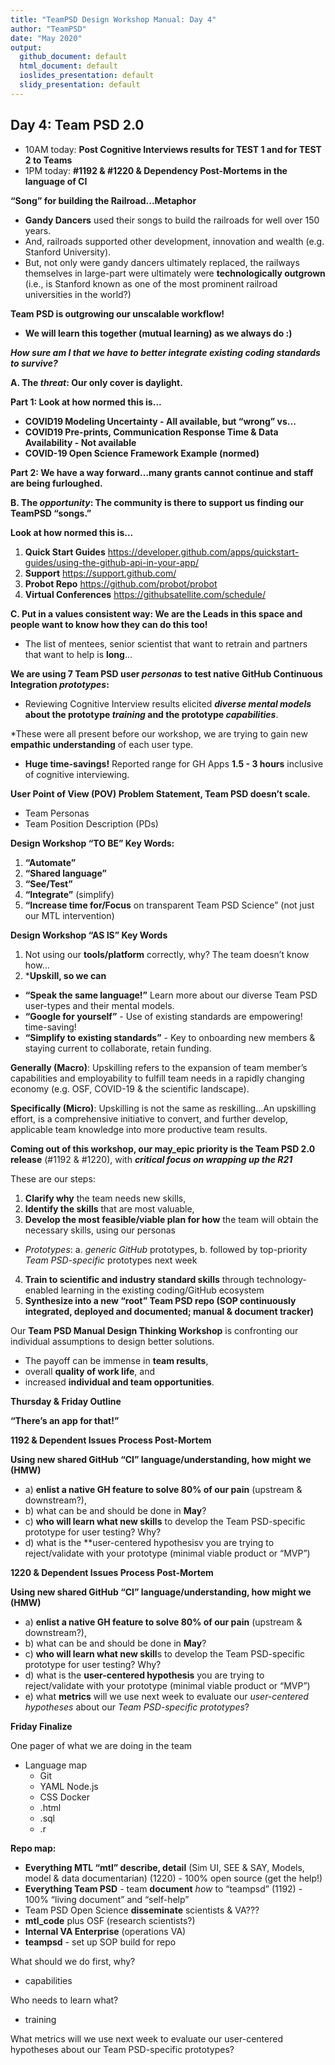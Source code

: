 ```yaml
---
title: "TeamPSD Design Workshop Manual: Day 4"
author: "TeamPSD"
date: "May 2020"
output:
  github_document: default
  html_document: default
  ioslides_presentation: default
  slidy_presentation: default
---
```


## Day 4: Team PSD 2.0

- 10AM today: **Post Cognitive Interviews results for TEST 1 and for TEST 2 to Teams**
- 1PM today: **#1192 & #1220 & Dependency Post-Mortems in the language of CI**

**“Song” for building the Railroad...Metaphor**

- **Gandy Dancers** used their songs to build the railroads for well over 150 years.
- And, railroads supported other development, innovation and wealth (e.g. Stanford University).
- But, not only were gandy dancers ultimately replaced, the railways themselves in large-part were ultimately were **technologically outgrown** (i.e., is Stanford known as one of the most prominent railroad universities in the world?)

**Team PSD is outgrowing our unscalable workflow!**

   - **We will learn this together (mutual learning) as we always do :)**

**_How sure am I that we have to better integrate existing coding standards to survive?_**

**A. The _threat_: Our only cover is daylight.**

**Part 1: Look at how normed this is...**

- **COVID19 Modeling Uncertainty - All available, but “wrong” vs...**
- **COVID19 Pre-prints, Communication Response Time & Data Availability - Not available**
- **COVID-19 Open Science Framework Example (normed)**

**Part 2: We have a way forward…many grants cannot continue and staff are being furloughed.**

**B. The _opportunity_: The community is there to support us finding our TeamPSD “songs.”**

**Look at how normed this is...**

1. **Quick Start Guides**
https://developer.github.com/apps/quickstart-guides/using-the-github-api-in-your-app/
2. **Support** 
https://support.github.com/
3. **Probot Repo**
https://github.com/probot/probot
4. **Virtual Conferences** 
https://githubsatellite.com/schedule/

**C. Put in a values consistent way: We are the Leads in this space and people want to know how they can do this too!**

- The list of mentees, senior scientist that want to retrain and partners that want to help is **long**…

**We are using 7 Team PSD user _personas_ to test native GitHub Continuous Integration _prototypes_:**

- Reviewing Cognitive Interview results elicited **_diverse mental models_ about the prototype _training_ and the prototype _capabilities_**.

*These were all present before our workshop, we are trying to gain new **empathic understanding** of each user type.

- **Huge time-savings!** Reported range for GH Apps **1.5 - 3 hours** inclusive of cognitive interviewing.

**User Point of View (POV) Problem Statement, Team PSD doesnʼt scale.**

- Team Personas
- Team Position Description (PDs)

**Design Workshop “TO BE” Key Words:**

1. **“Automate”**
2. **“Shared language”**
3. **“See/Test”**
4. **“Integrate”** (simplify)
5. **“Increase time for/Focus** on transparent Team PSD Science” (not just our MTL intervention)

**Design Workshop “AS IS” Key Words**

1. Not using our **tools/platform** correctly, why? The team doesnʼt know how...
2. ***Upskill, so we can**

- **“Speak the same language!”** Learn more about our diverse Team PSD user-types and their mental models.
- **“Google for yourself”** - Use of existing standards are empowering! time-saving!
- **“Simplify to existing standards”** - Key to onboarding new members & staying current to collaborate, retain funding.

**Generally (Macro)**: Upskilling refers to the expansion of team memberʼs capabilities and employability to fulfill team needs in a rapidly changing economy (e.g. OSF, COVID-19 & the scientific landscape).

**Specifically (Micro)**: Upskilling is not the same as reskilling...An upskilling effort, is a comprehensive initiative to convert, and further develop, applicable team knowledge into more productive team results.

**Coming out of this workshop, our may_epic priority is the Team PSD 2.0 release** (#1192 & #1220), with **_critical focus on wrapping up the R21_**

These are our steps:

1. **Clarify why** the team needs new skills,
2. **Identify the skills** that are most valuable,
3. **Develop the most feasible/viable plan for how** the team will obtain the necessary skills, using our personas
- _Prototypes_:
a. _generic GitHub_ prototypes,
b.	followed by top-priority _Team PSD-specific_ prototypes next week
4. **Train to scientific and industry standard skills** through technology-enabled learning in the existing coding/GitHub ecosystem
5. **Synthesize into a new “root” Team PSD repo (SOP continuously integrated, deployed and documented; manual & document tracker)**

Our **Team PSD Manual Design Thinking Workshop** is confronting our individual assumptions to design better solutions.

- The payoff can be immense in **team results**,
- overall **quality of work life**, and
- increased **individual and team opportunities**.

**Thursday & Friday Outline**

**“Thereʼs an app for that!”**

**1192 & Dependent Issues Process Post-Mortem**

**Using new shared GitHub “CI” language/understanding, how might we (HMW)**

- a) **enlist a native GH feature to solve 80% of our pain** (upstream & downstream?),
- b) what can be and should be done in **May**?
- c) **who will learn what new skills** to develop the Team PSD-specific prototype for user testing? Why?
- d) what is the **user-centered hypothesisv you are trying to reject/validate with your prototype (minimal viable product or “MVP”)

**1220 & Dependent Issues Process Post-Mortem**

**Using new shared GitHub “CI” language/understanding, how might we (HMW)**

- a) **enlist a native GH feature to solve 80% of our pain** (upstream & downstream?),
- b) what can be and should be done in **May**?
- c) **who will learn what new skill**s to develop the Team PSD-specific prototype for user testing? Why?
- d) what is the **user-centered hypothesis** you are trying to reject/validate with your prototype (minimal viable product or “MVP”)
- e) what **metrics** will we use next week to evaluate our _user-centered hypotheses_ about our _Team PSD-specific prototypes_?

**Friday Finalize**

One pager of what we are doing in the team

- Language map 
  - Git
  - YAML Node.js
  - CSS Docker
  - .html
  - .sql
  - .r

**Repo map:**

- **Everything MTL “mtl” describe, detail** (Sim UI, SEE & SAY, Models, model & data documentarian) (1220) - 100% open source (get the help!)
- **Everything Team PSD** - team **document** _how_ to “teampsd” (1192) - 100% “living document” and “self-help”
- Team PSD Open Science **disseminate** scientists & VA???
- **mtl_code** plus OSF (research scientists?)
- **Internal VA Enterprise** (operations VA)
- **teampsd** - set up SOP build for repo

What should we do first, why?

- capabilities

Who needs to learn what?

- training

What metrics will we use next week to evaluate our user-centered hypotheses about our Team PSD-specific prototypes?
